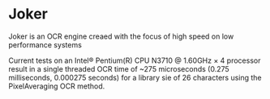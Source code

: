 # Joker

Joker is an OCR engine creaed with the focus of high speed on low performance systems

Current tests on an Intel® Pentium(R) CPU N3710 @ 1.60GHz × 4 processor result in a single threaded OCR time of ~275 microseconds (0.275 milliseconds, 0.000275 seconds) for a library sie of 26 characters using the PixelAveraging OCR method.
